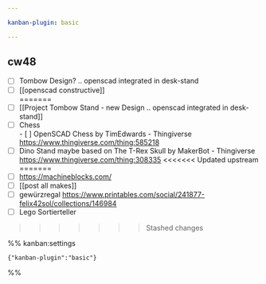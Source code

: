 ```yaml
---

kanban-plugin: basic

---
```


## cw48

- [ ] Tombow Design? .. openscad integrated in desk-stand
- [ ] [[openscad constructive]]<br>=======
- [ ] [[Project Tombow Stand - new Design  .. openscad integrated in desk-stand]]
- [ ] Chess <br>- [ ] OpenSCAD Chess by TimEdwards - Thingiverse https://www.thingiverse.com/thing:585218
- [ ] Dino Stand maybe based on The T-Rex Skull by MakerBot - Thingiverse https://www.thingiverse.com/thing:308335
<<<<<<< Updated upstream
=======
- [ ] https://machineblocks.com/
- [ ] [[post all makes]]
- [ ] gewürzregal https://www.printables.com/social/241877-felix42sol/collections/146984
- [ ] Lego Sortierteller
>>>>>>> Stashed changes




%% kanban:settings
```
{"kanban-plugin":"basic"}
```
%%